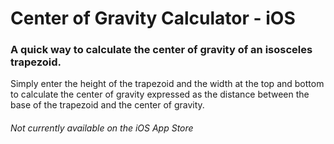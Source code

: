# Center of Gravity Calculator - iOS

### A quick way to calculate the center of gravity of an isosceles trapezoid.

Simply enter the height of the trapezoid and the width at the top and bottom to calculate the center of gravity expressed as the distance between the base of the trapezoid and the center of gravity.

###### Not currently available on the iOS App Store

